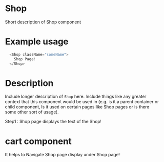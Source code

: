
# Shop

Short description of Shop component


# Example usage

```js
  <Shop className="someName">
    Shop Page!
  </Shop>
```

# Description

Include longer description of `Shop` here. Include things like any
greater context that this component would be used in (e.g. is it a parent
container or child component, Is it used on certain pages like Shop pages or is
there some other sort of usage).

Step1 : Shop page displays the text of the Shop!

# cart component 

It helps to Navigate Shop page  display under Shop page!